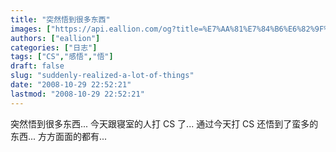 ```yaml
---
title: "突然悟到很多东西"
images: ["https://api.eallion.com/og?title=%E7%AA%81%E7%84%B6%E6%82%9F%E5%88%B0%E5%BE%88%E5%A4%9A%E4%B8%9C%E8%A5%BF"]
authors: ["eallion"]
categories: ["日志"]
tags: ["CS","感悟","悟"]
draft: false
slug: "suddenly-realized-a-lot-of-things"
date: "2008-10-29 22:52:21"
lastmod: "2008-10-29 22:52:21"
---
```


突然悟到很多东西...
今天跟寝室的人打 CS 了...
通过今天打 CS 还悟到了蛮多的东西...
方方面面的都有...
